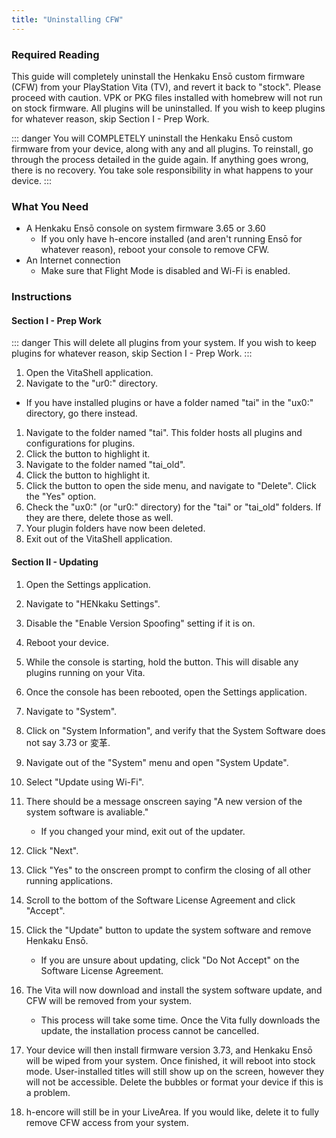 ```yaml
---
title: "Uninstalling CFW"
---
```


### Required Reading

This guide will completely uninstall the Henkaku Ensō custom firmware (CFW) from your PlayStation Vita (TV), and revert it back to "stock". Please proceed with caution. VPK or PKG files installed with homebrew will not run on stock firmware. All plugins will be uninstalled. If you wish to keep plugins for whatever reason, skip Section I - Prep Work.

::: danger
You will COMPLETELY uninstall the Henkaku Ensō custom firmware from your device, along with any and all plugins. To reinstall, go through the process detailed in the guide again. If anything goes wrong, there is no recovery. You take sole responsibility in what happens to your device.
:::

### What You Need

* A Henkaku Ensō console on system firmware 3.65 or 3.60
  + If you only have h-encore installed (and aren't running Ensō for whatever reason), reboot your console to remove CFW.
* An Internet connection
  + Make sure that Flight Mode is disabled and Wi-Fi is enabled.

### Instructions

#### Section I - Prep Work

::: danger
This will delete all plugins from your system. If you wish to keep plugins for whatever reason, skip Section I - Prep Work.
:::

1. Open the VitaShell application.
1. Navigate to the "ur0:" directory.
  + If you have installed plugins or have a folder named "tai" in the "ux0:" directory, go there instead.
1. Navigate to the folder named "tai". This folder hosts all plugins and configurations for plugins.
1. Click the <Btn btn="square" /> button to highlight it.
1. Navigate to the folder named "tai_old".
1. Click the <Btn btn="square" /> button to highlight it.
1. Click the <Btn btn="triangle" /> button to open the side menu, and navigate to "Delete". Click the "Yes" option.
1. Check the "ux0:" (or "ur0:" directory) for the "tai" or "tai_old" folders. If they are there, delete those as well.
1. Your plugin folders have now been deleted.
1. Exit out of the VitaShell application.

#### Section II - Updating

1. Open the Settings application.
1. Navigate to "HENkaku Settings".
1. Disable the "Enable Version Spoofing" setting if it is on. 
1. Reboot your device.
1. While the console is starting, hold the <Btn btn="l" /> button. This will disable any plugins running on your Vita.
1. Once the console has been rebooted, open the Settings application.
1. Navigate to "System".
1. Click on "System Information", and verify that the System Software does not say 3.73 or 変革.
1. Navigate out of the "System" menu and open "System Update". 
1. Select "Update using Wi-Fi".
1. There should be a message onscreen saying "A new version of the system software is avaliable."
    + If you changed your mind, exit out of the updater.
1. Click "Next".
1. Click "Yes" to the onscreen prompt to confirm the closing of all other running applications.
1. Scroll to the bottom of the Software License Agreement and click "Accept".
1. Click the "Update" button to update the system software and remove Henkaku Ensō.
    + If you are unsure about updating, click "Do Not Accept" on the Software License Agreement.
1. The Vita will now download and install the system software update, and CFW will be removed from your system.
    + This process will take some time. Once the Vita fully downloads the update, the installation process cannot be cancelled. 

1. Your device will then install firmware version 3.73, and Henkaku Ensō will be wiped from your system. Once finished, it will reboot into stock mode. User-installed titles will still show up on the screen, however they will not be accessible. Delete the bubbles or format your device if this is a problem.
1. h-encore will still be in your LiveArea. If you would like, delete it to fully remove CFW access from your system.
